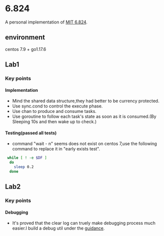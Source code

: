 # 6.824
A personal implementation of [MIT 6.824](https://pdos.csail.mit.edu/6.824/schedule.html).

## environment
centos 7.9 + go1.17.6

## Lab1
### Key points
#### Implementation
-  Mind the shared data structure,they had better to be currency protected.
-  Use sync.cond to control the execute phase.
-  Use chan to produce and consume tasks.
-  Use goroutine to follow each task's state as soon as it is consumed.(By Sleeping 10s and then wake up to check.)

#### Testing(passed all tests)
- command "wait - n" seems does not exist on centos 7,use the following command to replace it in "early exists test".
```bash
 while [ ! -e $DF ]
  do
    sleep 0.2
  done
```

## Lab2
### Key points
#### Debugging
-  It's proved that the clear log can truely make debugging process much easier.I build a debug util under the [guidance](https://blog.josejg.com/debugging-pretty/).
